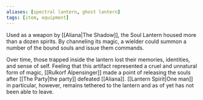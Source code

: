 ```yaml
---
aliases: [spectral lantern, ghost lantern]
tags: [item, equipment]
---
```

Used as a weapon by [[Aliana|The Shadow]], the Soul Lantern housed more than a dozen spirits. By channeling its magic, a wielder could summon a number of the bound souls and issue them commands.

Over time, those trapped inside the lantern lost their memories, identities, and sense of self. Feeling that this artifact represented a cruel and unnatural form of magic, [[Rulkorf Alpensinger]] made a point of releasing the souls after [[The Party|the party]] defeated [[Aliana]]. [[Lantern Spirit|One man]] in particular, however, remains tethered to the lantern and as of yet has not been able to leave.